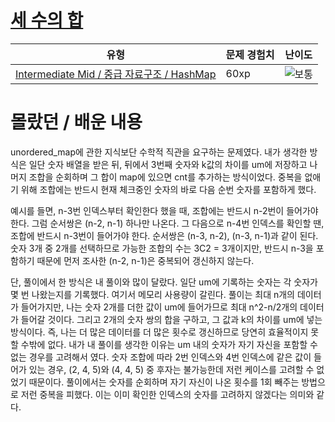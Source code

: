 # [세 수의 합 ](https://www.codetree.ai/missions/8/problems/sum-of-three-num)

|유형|문제 경험치|난이도|
|---|---|---|
|[Intermediate Mid / 중급 자료구조 / HashMap](https://www.codetree.ai/missions?missionId=8)|60xp|![보통][medium]|








[b5]: https://img.shields.io/badge/Bronze_5-%235D3E31.svg
[b4]: https://img.shields.io/badge/Bronze_4-%235D3E31.svg
[b3]: https://img.shields.io/badge/Bronze_3-%235D3E31.svg
[b2]: https://img.shields.io/badge/Bronze_2-%235D3E31.svg
[b1]: https://img.shields.io/badge/Bronze_1-%235D3E31.svg
[s5]: https://img.shields.io/badge/Silver_5-%23394960.svg
[s4]: https://img.shields.io/badge/Silver_4-%23394960.svg
[s3]: https://img.shields.io/badge/Silver_3-%23394960.svg
[s2]: https://img.shields.io/badge/Silver_2-%23394960.svg
[s1]: https://img.shields.io/badge/Silver_1-%23394960.svg
[g5]: https://img.shields.io/badge/Gold_5-%23FFC433.svg
[g4]: https://img.shields.io/badge/Gold_4-%23FFC433.svg
[g3]: https://img.shields.io/badge/Gold_3-%23FFC433.svg
[g2]: https://img.shields.io/badge/Gold_2-%23FFC433.svg
[g1]: https://img.shields.io/badge/Gold_1-%23FFC433.svg
[p5]: https://img.shields.io/badge/Platinum_5-%2376DDD8.svg
[p4]: https://img.shields.io/badge/Platinum_4-%2376DDD8.svg
[p3]: https://img.shields.io/badge/Platinum_3-%2376DDD8.svg
[p2]: https://img.shields.io/badge/Platinum_2-%2376DDD8.svg
[p1]: https://img.shields.io/badge/Platinum_1-%2376DDD8.svg
[passed]: https://img.shields.io/badge/Passed-%23009D27.svg
[failed]: https://img.shields.io/badge/Failed-%23D24D57.svg
[easy]: https://img.shields.io/badge/쉬움-%235cb85c.svg?for-the-badge
[medium]: https://img.shields.io/badge/보통-%23FFC433.svg?for-the-badge
[hard]: https://img.shields.io/badge/어려움-%23D24D57.svg?for-the-badge

# 몰랐던 / 배운 내용
unordered_map에 관한 지식보단 수학적 직관을 요구하는 문제였다.
내가 생각한 방식은 일단 숫자 배열을 받은 뒤, 뒤에서 3번째 숫자와 k값의 차이를 um에 저장하고 나머지 조합을 순회하며 그 합이 map에 있으면 cnt를 추가하는 방식이었다. 중복을 없애기 위해 조합에는 반드시 현재 체크중인 숫자의 바로 다음 순번 숫자를 포함하게 했다.

예시를 들면, n-3번 인덱스부터 확인한다 했을 때, 조합에는 반드시 n-2번이 들어가야 한다. 그럼 순서쌍은 (n-2, n-1) 하나만 나온다.
그 다음으로 n-4번 인덱스를 확인할 땐, 조합에 반드시 n-3번이 들어가야 한다. 순서쌍은 (n-3, n-2), (n-3, n-1)과 같이 된다. 숫자 3개 중 2개를 선택하므로 가능한 조합의 수는 3C2 = 3개이지만, 반드시 n-3을 포함하기 때문에 먼저 조사한 (n-2, n-1)은 중복되어 갱신하지 않는다.

단, 풀이에서 한 방식은 내 풀이와 많이 달랐다.
일단 um에 기록하는 숫자는 각 숫자가 몇 번 나왔는지를 기록했다. 여기서 메모리 사용량이 갈린다.
풀이는 최대 n개의 데이터가 들어가지만, 나는 숫자 2개를 더한 값이 um에 들어가므로 최대 n^2-n/2개의 데이터가 들어갈 것이다. 그리고 2개의 숫자 쌍의 합을 구하고, 그 값과 k의 차이를 um에 넣는 방식이다. 즉, 나는 더 많은 데이터를 더 많은 횟수로 갱신하므로 당연히 효율적이지 못할 수밖에 없다.
내가 내 풀이를 생각한 이유는 um 내의 숫자가 자기 자신을 포함할 수 없는 경우를 고려해서 였다. 숫자 조합에 따라 2번 인덱스와 4번 인덱스에 같은 값이 들어가 있는 경우, (2, 4, 5)와 (4, 4, 5) 중 후자는 불가능한데 저런 케이스를 고려할 수 없었기 때문이다. 풀이에서는 숫자를 순회하며 자기 자신이 나온 횟수를 1회 빼주는 방법으로 저런 중복을 피했다. 이는 이미 확인한 인덱스의 숫자를 고려하지 않겠다는 의미와 같다.

